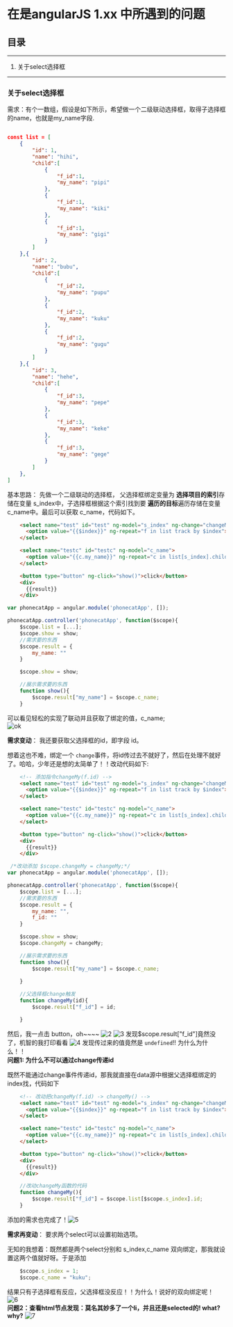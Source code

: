 # 在是angularJS 1.xx 中所遇到的问题

## 目录

---

1. 关于select选择框

---

### 关于select选择框

需求：有个一数组，假设是如下所示，希望做一个二级联动选择框，取得子选择框的name，也就是my_name字段.

```json

const list = [
    {
        "id": 1,
        "name": "hihi",
        "child":[
            {
                "f_id":1,
                "my_name": "pipi"
            },
            {
                "f_id":1,
                "my_name": "kiki"
            },
            {
                "f_id":1,
                "my_name": "gigi"
            }
        ]
    },{
        "id": 2,
        "name": "bubu",
        "child":[
            {
                "f_id":2,
                "my_name": "pupu"
            },
            {
                "f_id":2,
                "my_name": "kuku"
            },
            {
                "f_id":2,
                "my_name": "gugu"
            }
        ]
    },{
        "id": 3,
        "name": "hehe",
        "child":[
            {
                "f_id":3,
                "my_name": "pepe"
            },
            {
                "f_id":3,
                "my_name": "keke"
            },
            {
                "f_id":3,
                "my_name": "gege"
            }
        ]
    },
]

```

基本思路： 先做一个二级联动的选择框， 父选择框绑定变量为 **选择项目的索引**存储在变量 s_index中，子选择框根据这个索引找到要 **遍历的目标**遍历存储在变量 c_name中。最后可以获取 c_name，代码如下。

```html
    <select name="test" id="test" ng-model="s_index" ng-change="changeMy()">
      <option value="{{$index}}" ng-repeat="f in list track by $index">{{f.name}}</option>
    </select>

    <select name="testc" id="testc" ng-model="c_name">
      <option value="{{c.my_name}}" ng-repeat="c in list[s_index].child">{{c.my_name}}</option>
    </select>

    <button type="button" ng-click="show()">click</button>
    <div>
      {{result}}
    </div>
```

```js
var phonecatApp = angular.module('phonecatApp', []);

phonecatApp.controller('phonecatApp', function($scope){
    $scope.list = [...];
    $scope.show = show;
    //需求要的东西
    $scope.result = {
        my_name: ""
    }

    $scope.show = show;

    //展示需求要的东西
    function show(){
        $scope.result["my_name"] = $scope.c_name;
    }
```

可以看见轻松的实现了联动并且获取了绑定的值，c_name;  
![ok](image/20190527angularjs_bug_1.png)  

**需求变动**： 我还要获取父选择框的id，即字段 id。

想着这也不难，绑定一个 `change`事件，将id传过去不就好了，然后在处理不就好了。哈哈，少年还是想的太简单了！！改动代码如下:

```html
    <!-- 添加指令changeMy(f.id) -->
    <select name="test" id="test" ng-model="s_index" ng-change="changeMy(f.id)">
      <option value="{{$index}}" ng-repeat="f in list track by $index">{{f.name}}</option>
    </select>

    <select name="testc" id="testc" ng-model="c_name">
      <option value="{{c.my_name}}" ng-repeat="c in list[s_index].child">{{c.my_name}}</option>
    </select>

    <button type="button" ng-click="show()">click</button>
    <div>
      {{result}}
    </div>
```

```js
 /*改动添加 $scope.changeMy = changeMy;*/
var phonecatApp = angular.module('phonecatApp', []);

phonecatApp.controller('phonecatApp', function($scope){
    $scope.list = [...];
    //需求要的东西
    $scope.result = {
        my_name: "",
        f_id: ""
    }

    $scope.show = show;
    $scope.changeMy = changeMy;

    //展示需求要的东西
    function show(){
        $scope.result["my_name"] = $scope.c_name;
  
    }

    //父选择框change触发
    function changeMy(id){
        $scope.result["f_id"] = id;

    }
```

然后，我一点击 button，oh~~~~
![2](image/20190527angularjs_bug_2.png)
![3](image/20190527angularjs_bug_3.png)
发现$scope.result["f_id"]竟然没了，机智的我打印看看
![4](image/20190527angularjs_bug_4.png)
发现传过来的值竟然是 `undefined`!! 为什么为什么！！  
**问题1: 为什么不可以通过change传递id**

既然不能通过change事件传递id，那我就直接在data源中根据父选择框绑定的index找，代码如下

```html
    <!-- 改动把changeMy(f.id) -> changeMy() -->
    <select name="test" id="test" ng-model="s_index" ng-change="changeMy()">
      <option value="{{$index}}" ng-repeat="f in list track by $index">{{f.name}}</option>
    </select>

    <select name="testc" id="testc" ng-model="c_name">
      <option value="{{c.my_name}}" ng-repeat="c in list[s_index].child">{{c.my_name}}</option>
    </select>

    <button type="button" ng-click="show()">click</button>
    <div>
      {{result}}
    </div>
```

```js
    //改动changeMy函数的代码
    function changeMy(){
        $scope.result["f_id"] = $scope.list[$scope.s_index].id;
    }
```

添加的需求也完成了！![5](iamge/20190527angularjs_bug_5.png)  

**需求再变动**： 要求两个select可以设置初始选项。

无知的我想着：既然都是两个select分别和 s_index,c_name 双向绑定，那我就设置这两个值就好呀。于是添加

```js
    $scope.s_index = 1;
    $scope.c_name = "kuku";
```

结果只有子选择框有反应，父选择框没反应！！为什么！说好的双向绑定呢！  
![6](image/20190527angularjs_bug_6.png)  
**问题2：查看html节点发现：莫名其妙多了一个li，并且还是selected的! what? why?**
![7](image/20190527angularjs_bug_7.png)

